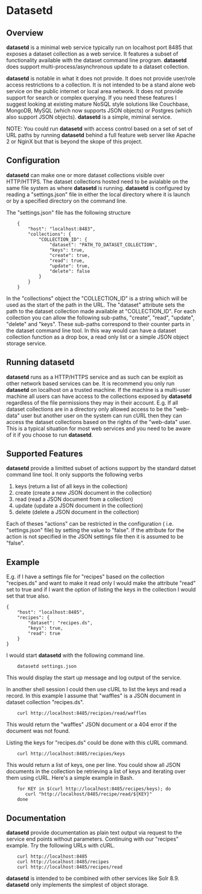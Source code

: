 Datasetd
========

Overview
--------

__datasetd__ is a minimal web service typically run on localhost port 8485
that exposes a dataset collection as a web service. It features a subset of functionality available with the dataset command line program. __datasetd__ does support multi-process/asynchronous update to a dataset collection. 

__datasetd__ is notable in what it does not provide. It does not provide user/role access restrictions to a collection. It is not intended to be a stand alone web service on the public internet or local area network. It does not provide support for search or complex querying. If you need these features I suggest looking at existing mature NoSQL style solutions like Couchbase, MongoDB, MySQL (which now supports JSON objects) or Postgres (which also support JSON objects). __datasetd__ is a simple, miminal service.

NOTE: You could run __datasetd__ with access control based on a set of set of URL paths by running __datasetd__ behind a full feature web server like Apache 2 or NginX but that is beyond the skope of this project.

Configuration
-------------

__datasetd__ can make one or more dataset collections visible over HTTP/HTTPS. The dataset collections hosted need to be avialable on the same file system as where __datasetd__ is running. __datasetd__ is configured by reading a "settings.json" file in either the local directory where it is launch or by a specified directory on the command line.  

The "settings.json" file has the following structure

```
    {
        "host": "localhost:8483",
        "collections": {
            "COLLECTION_ID": {
                "dataset": "PATH_TO_DATASET_COLLECTION",
                "keys": true,
                "create": true,
                "read": true,
                "update": true,
                "delete": false
            }
        }
    }
```

In the "collections" object the "COLLECTION_ID" is a string which will be used as the start of the path in the URL. The "dataset" attribute sets the path to the dataset collection made available at "COLLECTION_ID". For each
collection you can allow the following sub-paths, "create", "read", "update", "delete" and "keys". These sub-paths correspond to their counter parts in the dataset command line tool. In this way would can have a
dataset collection function as a drop box, a read only list or a simple JSON
object storage service.

Running datasetd
----------------

__datasetd__ runs as a HTTP/HTTPS service and as such can be exploit as other network based services can be.  It is recommend you only run __datasetd__ on localhost on a trusted machine. If the machine is a multi-user machine all users can have access to the collections exposed by __datasetd__ regardless of the file permissions they may in their account.
E.g. If all dataset collections are in a directory only allowed access to be the "web-data" user but another user on the system can run cURL then they can access the dataset collections based on the rights of the "web-data" user.  This is a typical situation for most web services and you need to be aware of it if you choose to run __datasetd__.

Supported Features
------------------

__datasetd__ provide a limitted subset of actions support by the standard datset command line tool. It only supports the following verbs

1. keys (return a list of all keys in the collection)
2. create (create a new JSON document in the collection)
3. read (read a JSON document from a collection)
4. update (update a JSON document in the collection)
5. delete (delete a JSON document in the collection)

Each of theses "actions" can be restricted in the configuration (
i.e. "settings.json" file) by setting the value to "false". If the
attribute for the action is not specified in the JSON settings file
then it is assumed to be "false".

Example
-------

E.g. if I have a settings file for "recipes" based on the collection
"recipes.ds" and want to make it read only I would make the attribute
"read" set to true and if I want the option of listing the keys in the collection I would set that true also.

```
{
    "host": "localhost:8485",
    "recipes": {
        "dataset": "recipes.ds",
        "keys": true,
        "read": true
    }
}
```

I would start __datasetd__ with the following command line.

```shell
    datasetd settings.json
```

This would display the start up message and log output of the service.

In another shell session I could then use cURL to list the keys and read
a record. In this example I assume that "waffles" is a JSON document
in dataset collection "recipes.ds".

```shell
    curl http://localhost:8485/recipies/read/waffles
```

This would return the "waffles" JSON document or a 404 error if the 
document was not found.

Listing the keys for "recipes.ds" could be done with this cURL command.

```shell
    curl http://localhost:8485/recipies/keys
```

This would return a list of keys, one per line. You could show
all JSON documents in the collection be retrieving a list of keys
and iterating over them using cURL. Here's a simple example in Bash.

```shell
    for KEY in $(curl http://localhost:8485/recipes/keys); do
       curl "http://localhost/8485/recipe/read/${KEY}"
    done
```

Documentation
-------------

__datasetd__ provide documentation as plain text output via request
to the service end points without parameters. Continuing with our
"recipes" example. Try the following URLs with cURL.

```
    curl http://localhost:8485
    curl http://localhost:8485/recipes
    curl http://localhost:8485/recipes/read
```





__datasetd__ is intended to be combined with other services like Solr 8.9.
__datasetd__ only implements the simplest of object storage.
